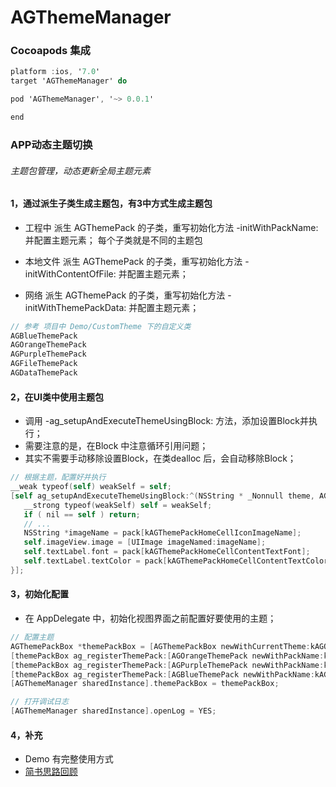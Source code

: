 # AGThemeManager

### Cocoapods 集成
``` objective-c
platform :ios, '7.0'
target 'AGThemeManager' do

pod 'AGThemeManager', '~> 0.0.1'

end
```

### APP动态主题切换
###### 主题包管理，动态更新全局主题元素

#### 1，通过派生子类生成主题包，有3中方式生成主题包
 
 - 工程中
 派生 AGThemePack 的子类，重写初始化方法 -initWithPackName: 并配置主题元素；
 每个子类就是不同的主题包
 
 - 本地文件
 派生 AGThemePack 的子类，重写初始化方法 -initWithContentOfFile: 并配置主题元素；
 
 - 网络
 派生 AGThemePack 的子类，重写初始化方法 -initWithThemePackData: 并配置主题元素；

 ```objective-c
// 参考 项目中 Demo/CustomTheme 下的自定义类
AGBlueThemePack
AGOrangeThemePack
AGPurpleThemePack
AGFileThemePack
AGDataThemePack
  ```
  
 
#### 2，在UI类中使用主题包
 - 调用 -ag_setupAndExecuteThemeUsingBlock: 方法，添加设置Block并执行；
 - 需要注意的是，在Block 中注意循环引用问题；
 - 其实不需要手动移除设置Block，在类dealloc 后，会自动移除Block；
 
 ```objective-c
 // 根据主题，配置好并执行
__weak typeof(self) weakSelf = self;
[self ag_setupAndExecuteThemeUsingBlock:^(NSString * _Nonnull theme, AGThemePack * _Nonnull pack) {
    __strong typeof(weakSelf) self = weakSelf;
    if ( nil == self ) return;
    // ...
    NSString *imageName = pack[kAGThemePackHomeCellIconImageName];
    self.imageView.image = [UIImage imageNamed:imageName];
    self.textLabel.font = pack[kAGThemePackHomeCellContentTextFont];
    self.textLabel.textColor = pack[kAGThemePackHomeCellContentTextColor];
}];
 ```


#### 3，初始化配置
 - 在 AppDelegate 中，初始化视图界面之前配置好要使用的主题；

 ```objective-c
// 配置主题
 AGThemePackBox *themePackBox = [AGThemePackBox newWithCurrentTheme:kAGOrangeThemePack];
 [themePackBox ag_registerThemePack:[AGOrangeThemePack newWithPackName:kAGOrangeThemePack]];
 [themePackBox ag_registerThemePack:[AGPurpleThemePack newWithPackName:kAGPurpleThemePack]];
 [themePackBox ag_registerThemePack:[AGBlueThemePack newWithPackName:kAGBlueThemePack]];
 [AGThemeManager sharedInstance].themePackBox = themePackBox;
 
 // 打开调试日志
 [AGThemeManager sharedInstance].openLog = YES;
```

#### 4，补充
- Demo 有完整使用方式
- [简书思路回顾](https://www.jianshu.com/p/03858c4fdc1f)



